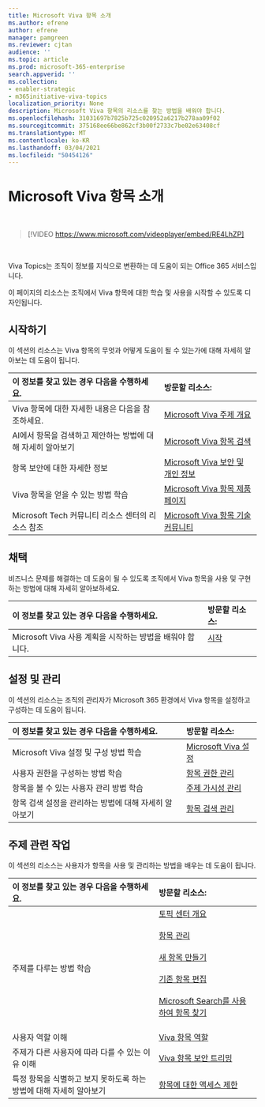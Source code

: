 ```yaml
---
title: Microsoft Viva 항목 소개
ms.author: efrene
author: efrene
manager: pamgreen
ms.reviewer: cjtan
audience: ''
ms.topic: article
ms.prod: microsoft-365-enterprise
search.appverid: ''
ms.collection:
- enabler-strategic
- m365initiative-viva-topics
localization_priority: None
description: Microsoft Viva 항목의 리소스를 찾는 방법을 배워야 합니다.
ms.openlocfilehash: 31031697b7825b725c020952a6217b278aa09f02
ms.sourcegitcommit: 375168ee66be862cf3b00f2733c7be02e63408cf
ms.translationtype: MT
ms.contentlocale: ko-KR
ms.lasthandoff: 03/04/2021
ms.locfileid: "50454126"
---
```

# <a name="introduction-to-microsoft-viva-topics"></a>Microsoft Viva 항목 소개

</br>

> [!VIDEO https://www.microsoft.com/videoplayer/embed/RE4LhZP]  

</br>


Viva Topics는 조직이 정보를 지식으로 변환하는 데 도움이 되는 Office 365 서비스입니다.

이 페이지의 리소스는 조직에서 Viva 항목에 대한 학습 및 사용을 시작할 수 있도록 디자인됩니다.

## <a name="get-started"></a>시작하기

이 섹션의 리소스는 Viva 항목의 무엇과 어떻게 도움이 될 수 있는가에 대해 자세히 알아보는 데 도움이 됩니다.

| 이 정보를 찾고 있는 경우 다음을 수행하세요. | 방문할 리소스: |
|:-----|:-----|
|Viva 항목에 대한 자세한 내용은 다음을 참조하세요.|[Microsoft Viva 주제 개요](topic-experiences-overview.md)|
|AI에서 항목을 검색하고 제안하는 방법에 대해 자세히 알아보기|[Microsoft Viva 항목 검색](topic-experiences-discovery.md)|
|항목 보안에 대한 자세한 정보|[Microsoft Viva 보안 및 개인 정보](topic-experiences-security-privacy.md)|
|Viva 항목을 얻을 수 있는 방법 학습|[Microsoft Viva 항목 제품 페이지](https://www.microsoft.com/microsoft-viva/topics?activetab=pivot%3aoverviewtab)|
|Microsoft Tech 커뮤니티 리소스 센터의 리소스 참조|[Microsoft Viva 항목 기술 커뮤니티](https://resources.techcommunity.microsoft.com/viva-topics/)|



## <a name="adoption"></a>채택

비즈니스 문제를 해결하는 데 도움이 될 수 있도록 조직에서 Viva 항목을 사용 및 구현하는 방법에 대해 자세히 알아보하세요. 

| 이 정보를 찾고 있는 경우 다음을 수행하세요. | 방문할 리소스: |
|:-----|:-----|
|Microsoft Viva 사용 계획을 시작하는 방법을 배워야 합니다. |[시작](topics-adoption-getstarted.md)<br><br>|  

## <a name="set-up-and-administration"></a>설정 및 관리

이 섹션의 리소스는 조직의 관리자가 Microsoft 365 환경에서 Viva 항목을 설정하고 구성하는 데 도움이 됩니다.

| 이 정보를 찾고 있는 경우 다음을 수행하세요. | 방문할 리소스: |
|:-----|:-----|
|Microsoft Viva 설정 및 구성 방법 학습|[Microsoft Viva 설정](set-up-topic-experiences.md)|
|사용자 권한을 구성하는 방법 학습|[항목 권한 관리](topic-experiences-user-permissions.md)|
|항목을 볼 수 있는 사용자 관리 방법 학습|[주제 가시성 관리](topic-experiences-knowledge-rules.md)|
|항목 검색 설정을 관리하는 방법에 대해 자세히 알아보기|[항목 검색 관리](topic-experiences-discovery.md)|

## <a name="work-with-topics"></a>주제 관련 작업

이 섹션의 리소스는 사용자가 항목을 사용 및 관리하는 방법을 배우는 데 도움이 됩니다.

| 이 정보를 찾고 있는 경우 다음을 수행하세요. | 방문할 리소스: |
|:-----|:-----|
|주제를 다루는 방법 학습|[토픽 센터 개요](topic-center-overview.md)<br><br>[항목 관리](manage-topics.md)<br><br>[새 항목 만들기](create-a-topic.md)<br><br>[기존 항목 편집](edit-a-topic.md)<br><br>[Microsoft Search를 사용하여 항목 찾기](search.md)<br><br>|
|사용자 역할 이해|[Viva 항목 역할](topic-experiences-roles.md)|
|주제가 다른 사용자에 따라 다를 수 있는 이유 이해|[Viva 항목 보안 트리밍](topic-experiences-security-trimming.md)|
|특정 항목을 식별하고 보지 못하도록 하는 방법에 대해 자세히 알아보기|[항목에 대한 액세스 제한](restrict-access-to-topics.md)|




